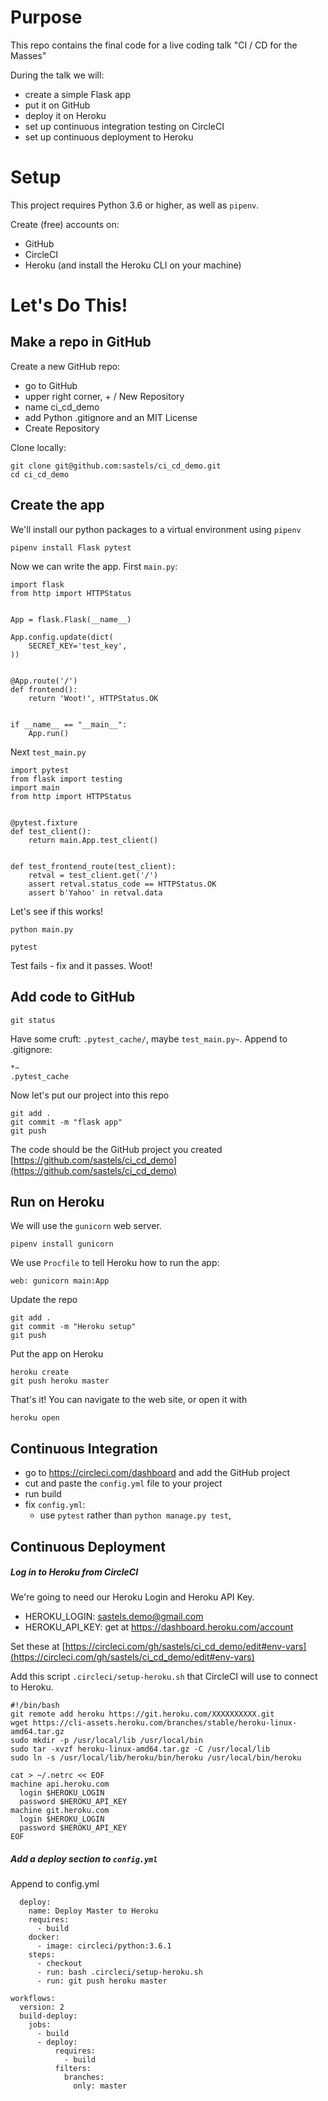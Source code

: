 
# Purpose

This repo contains the final code for a live coding talk 
"CI / CD for the Masses" 

During the talk we will:
- create a simple Flask app
- put it on GitHub
- deploy it on Heroku
- set up continuous integration testing on CircleCI
- set up continuous deployment to Heroku
 
# Setup

This project requires Python 3.6 or higher, as well as `pipenv`.

Create (free) accounts on:
- GitHub
- CircleCI
- Heroku (and install the Heroku CLI on your machine)


# Let's Do This!

## Make a repo in GitHub

Create a new GitHub repo:
- go to GitHub
- upper right corner, + / New Repository
- name ci_cd_demo
- add Python .gitignore and an MIT License
- Create Repository

Clone locally:
```
git clone git@github.com:sastels/ci_cd_demo.git
cd ci_cd_demo
```


## Create the app

We'll install our python packages to a virtual environment using `pipenv`
```
pipenv install Flask pytest
```

Now we can write the app. First `main.py`:
```
import flask
from http import HTTPStatus


App = flask.Flask(__name__)

App.config.update(dict(
    SECRET_KEY='test_key',
))


@App.route('/')
def frontend():
    return 'Woot!', HTTPStatus.OK


if __name__ == "__main__":
    App.run()
```

Next `test_main.py`
```
import pytest
from flask import testing
import main
from http import HTTPStatus


@pytest.fixture
def test_client():
    return main.App.test_client()


def test_frontend_route(test_client):
    retval = test_client.get('/')
    assert retval.status_code == HTTPStatus.OK
    assert b'Yahoo' in retval.data
```

Let's see if this works!
```
python main.py
```
```
pytest
```
Test fails - fix and it passes. Woot!

##  Add code to GitHub

```
git status
```
Have some cruft: `.pytest_cache/`, maybe `test_main.py~`. Append to .gitignore:
```
*~
.pytest_cache
```

Now let's put our project into this repo

```
git add .
git commit -m "flask app"
git push
```

The code should be the GitHub project you created
[https://github.com/sastels/ci_cd_demo](https://github.com/sastels/ci_cd_demo)


## Run on Heroku

We will use the `gunicorn` web server.
```
pipenv install gunicorn
```
We use `Procfile` to tell Heroku how to run the app: 
```
web: gunicorn main:App
```

Update the repo
```
git add .
git commit -m "Heroku setup"
git push
```
Put the app on Heroku
```
heroku create
git push heroku master
```

That's it! You can navigate to the web site, or open it with
```
heroku open
```

## Continuous Integration

* go to https://circleci.com/dashboard and add the GitHub project
* cut and paste the `config.yml` file to your project
* run build
* fix `config.yml`:
    * use `pytest` rather than `python manage.py test`,


## Continuous Deployment

##### Log in to Heroku from CircleCI

We're going to need our Heroku Login and Heroku API Key.
 
* HEROKU_LOGIN: sastels.demo@gmail.com
* HEROKU_API_KEY: get at https://dashboard.heroku.com/account

Set these at
[https://circleci.com/gh/sastels/ci_cd_demo/edit#env-vars](https://circleci.com/gh/sastels/ci_cd_demo/edit#env-vars)

Add this script `.circleci/setup-heroku.sh` that CircleCI will use to connect to Heroku.
```
#!/bin/bash
git remote add heroku https://git.heroku.com/XXXXXXXXXX.git
wget https://cli-assets.heroku.com/branches/stable/heroku-linux-amd64.tar.gz
sudo mkdir -p /usr/local/lib /usr/local/bin
sudo tar -xvzf heroku-linux-amd64.tar.gz -C /usr/local/lib
sudo ln -s /usr/local/lib/heroku/bin/heroku /usr/local/bin/heroku

cat > ~/.netrc << EOF
machine api.heroku.com
  login $HEROKU_LOGIN
  password $HEROKU_API_KEY
machine git.heroku.com
  login $HEROKU_LOGIN
  password $HEROKU_API_KEY
EOF
```

##### Add a deploy section to `config.yml`

Append to config.yml

```
  deploy:
    name: Deploy Master to Heroku
    requires:
      - build
    docker:
      - image: circleci/python:3.6.1
    steps:
      - checkout
      - run: bash .circleci/setup-heroku.sh
      - run: git push heroku master

workflows:
  version: 2
  build-deploy:
    jobs:
      - build
      - deploy:
          requires:
            - build
          filters:
            branches:
              only: master
```
